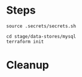 # Steps
```shell script
source .secrets/secrets.sh

cd stage/data-stores/mysql
terraform init

```

# Cleanup
```shell script
```

